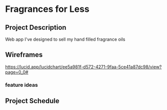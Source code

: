 
# Fragrances for Less

## Project Description


Web app I've designed to sell my hand filled fragrance oils



## Wireframes

 https://lucid.app/lucidchart/ee5a981f-d572-4271-9faa-5ce41a87dc98/view?page=0_0#


### feature ideas 


## Project Schedule
